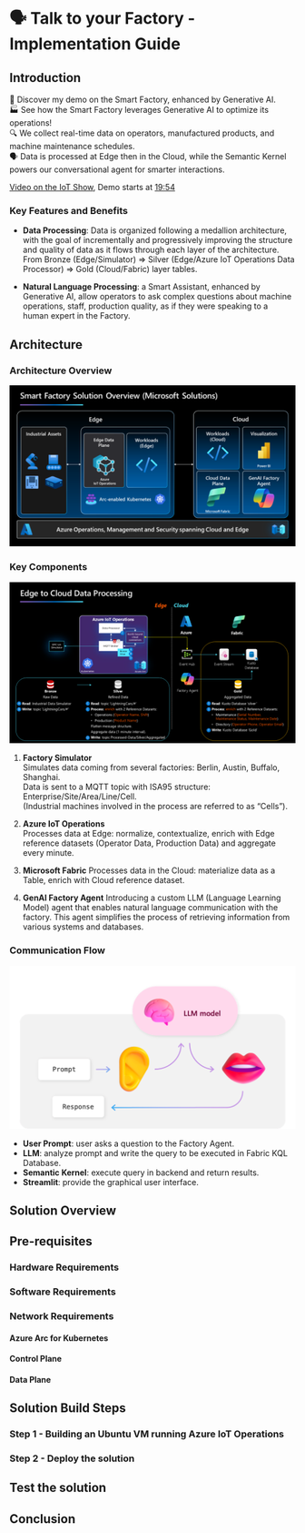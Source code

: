 # 🗣️ Talk to your Factory - Implementation Guide

## Introduction
🤖 Discover my demo on the Smart Factory, enhanced by Generative AI.  
🏭 See how the Smart Factory leverages Generative AI to optimize its operations!  
🔍 We collect real-time data on operators, manufactured products, and machine maintenance schedules.  
🗣️ Data is processed at Edge then in the Cloud, while the Semantic Kernel powers our conversational agent for smarter interactions.  

[Video on the IoT Show](https://youtu.be/-AxWwJU_G_U?feature=shared), Demo starts at [19:54](https://youtu.be/-AxWwJU_G_U?feature=shared&t=1194)

### Key Features and Benefits

- **Data Processing**: Data is organized following a medallion architecture, with the goal of incrementally and progressively improving the structure and quality of data as it flows through each layer of the architecture.  
From Bronze (Edge/Simulator) ⇒ Silver (Edge/Azure IoT Operations Data Processor) ⇒ Gold (Cloud/Fabric) layer tables.

- **Natural Language Processing**: a Smart Assistant, enhanced by Generative AI, allow operators to ask complex questions about machine operations, staff, production quality, as if they were speaking to a human expert in the Factory.

## Architecture

### Architecture Overview

![Architecture Diagram](./assets/images/Talk%20to%20your%20Factory%20Demo%20-%20Solution%20Overview.png "Solution Overview")

### Key Components

![Data Diagram](./assets/images/Edge-to-Cloud-Data%20Processing.png "Data Diagram")

1. **Factory Simulator**  
    Simulates data coming from several factories: Berlin, Austin, Buffalo, Shanghai.  
    Data is sent to a MQTT topic with ISA95 structure: Enterprise/Site/Area/Line/Cell.  
    (Industrial machines involved in the process are referred to as “Cells”).  

2. **Azure IoT Operations**  
    Processes data at Edge: normalize, contextualize, enrich with Edge reference datasets (Operator Data, Production Data) and aggregate every minute.
    
3. **Microsoft Fabric**
    Processes data in the Cloud: materialize data as a Table, enrich with Cloud reference dataset.

4. **GenAI Factory Agent**
    Introducing a custom LLM (Language Learning Model) agent that enables natural language communication with the factory. This agent simplifies the process of retrieving information from various systems and databases.

### Communication Flow

![NLP Diagram](./assets/images/nlp.png "NLP Diagram")

- **User Prompt**: user asks a question to the Factory Agent.
- **LLM**: analyze prompt and write the query to be executed in Fabric KQL Database.
- **Semantic Kernel**: execute query in backend and return results.
- **Streamlit**: provide the graphical user interface.

## Solution Overview

## Pre-requisites

### Hardware Requirements

### Software Requirements

### Network Requirements

#### Azure Arc for Kubernetes

#### Control Plane

#### Data Plane

## Solution Build Steps

### Step 1 - Building an Ubuntu VM running Azure IoT Operations

### Step 2 - Deploy the solution

## Test the solution

## Conclusion